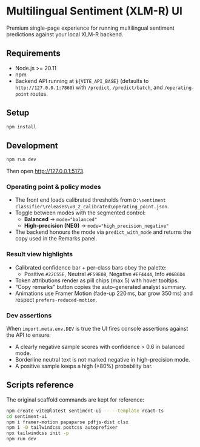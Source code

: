 ﻿# Multilingual Sentiment (XLM-R) UI

Premium single-page experience for running multilingual sentiment predictions against your local XLM-R backend.

## Requirements
- Node.js >= 20.11
- npm
- Backend API running at `${VITE_API_BASE}` (defaults to `http://127.0.0.1:7860`) with `/predict`, `/predict/batch`, and `/operating-point` routes.

## Setup
```bash
npm install
```

## Development
```bash
npm run dev
```
Then open http://127.0.0.1:5173.

### Operating point & policy modes
- The front end loads calibrated thresholds from `D:\sentiment classifier\releases\v0_2_calibrated\operating_point.json`.
- Toggle between modes with the segmented control:
  - **Balanced** → `mode="balanced"`
  - **High-precision (NEG)** → `mode="high_precision_negative"`
- The backend honours the mode via `predict_with_mode` and returns the copy used in the Remarks panel.

### Result view highlights
- Calibrated confidence bar + per-class bars obey the palette:
  - Positive `#22C55E`, Neutral `#F59E0B`, Negative `#EF4444`, Info `#06B6D4`
- Token attributions render as pill chips (max 5) with hover tooltips.
- “Copy remarks” button copies the auto-generated analyst summary.
- Animations use Framer Motion (fade-up 220 ms, bar grow 350 ms) and respect `prefers-reduced-motion`.

### Dev assertions
When `import.meta.env.DEV` is true the UI fires console assertions against the API to ensure:
- A clearly negative sample scores with confidence > 0.6 in balanced mode.
- Borderline neutral text is not marked negative in high-precision mode.
- A positive sample keeps a high (>80%) probability bar.

## Scripts reference
The original scaffold commands are kept for reference:
```bash
npm create vite@latest sentiment-ui -- --template react-ts
cd sentiment-ui
npm i framer-motion papaparse pdfjs-dist clsx
npm i -D tailwindcss postcss autoprefixer
npx tailwindcss init -p
npm run dev
```
